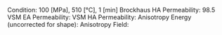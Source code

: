 Condition: 100 [MPa], 510 [°C], 1 [min]
Brockhaus HA Permeability: 98.5
VSM EA Permeability:
VSM HA Permeability: 
Anisotropy Energy (uncorrected for shape): 
Anisotropy Field:
